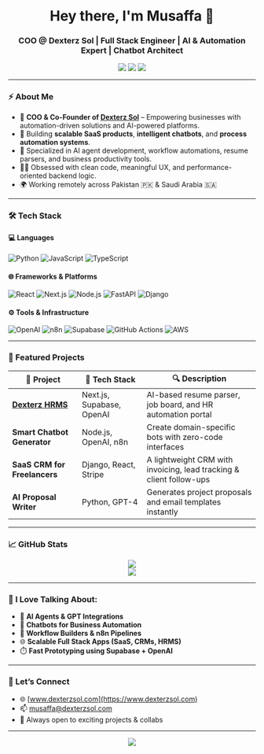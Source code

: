 <h1 align="center">Hey there, I'm Musaffa 👋</h1>
<h3 align="center">COO @ Dexterz Sol | Full Stack Engineer | AI & Automation Expert | Chatbot Architect</h3>

<p align="center">
  <a href="https://www.dexterzsol.com" target="_blank"><img src="https://img.shields.io/badge/Website-Dexterz_Sol-blue?style=flat&logo=google-chrome"></a>
  <a href="mailto:musaffa@dexterzsol.com"><img src="https://img.shields.io/badge/Email-Contact-red?style=flat&logo=gmail"></a>
  <a href="https://linkedin.com/in/musaffa" target="_blank"><img src="https://img.shields.io/badge/LinkedIn-Connect-blue?style=flat&logo=linkedin"></a>
</p>

---

### ⚡ About Me

- 💼 **COO & Co-Founder of [Dexterz Sol](https://www.dexterzsol.com)** – Empowering businesses with automation-driven solutions and AI-powered platforms.
- 🧠 Building **scalable SaaS products**, **intelligent chatbots**, and **process automation systems**.
- 🧩 Specialized in AI agent development, workflow automations, resume parsers, and business productivity tools.
- 🧑‍💻 Obsessed with clean code, meaningful UX, and performance-oriented backend logic.
- 🌍 Working remotely across Pakistan 🇵🇰 & Saudi Arabia 🇸🇦

---

### 🛠️ Tech Stack

#### 💻 Languages
![Python](https://img.shields.io/badge/-Python-05122A?style=flat&logo=python) 
![JavaScript](https://img.shields.io/badge/-JavaScript-05122A?style=flat&logo=javascript)
![TypeScript](https://img.shields.io/badge/-TypeScript-05122A?style=flat&logo=typescript)

#### 🌐 Frameworks & Platforms
![React](https://img.shields.io/badge/-React-05122A?style=flat&logo=react)
![Next.js](https://img.shields.io/badge/-Next.js-05122A?style=flat&logo=next.js)
![Node.js](https://img.shields.io/badge/-Node.js-05122A?style=flat&logo=node.js)
![FastAPI](https://img.shields.io/badge/-FastAPI-05122A?style=flat&logo=fastapi)
![Django](https://img.shields.io/badge/-Django-05122A?style=flat&logo=django)

#### ⚙️ Tools & Infrastructure
![OpenAI](https://img.shields.io/badge/-OpenAI-05122A?style=flat&logo=openai)
![n8n](https://img.shields.io/badge/-n8n.io-05122A?style=flat&logo=n8n)
![Supabase](https://img.shields.io/badge/-Supabase-05122A?style=flat&logo=supabase)
![GitHub Actions](https://img.shields.io/badge/-GitHub%20Actions-05122A?style=flat&logo=githubactions)
![AWS](https://img.shields.io/badge/-AWS-05122A?style=flat&logo=amazonaws)

---

### 🚀 Featured Projects

| 🚧 Project | 🧠 Tech Stack | 🔍 Description |
|-----------|---------------|----------------|
| [**Dexterz HRMS**](https://portal.dexterzsol.com) | Next.js, Supabase, OpenAI | AI-based resume parser, job board, and HR automation portal |
| **Smart Chatbot Generator** | Node.js, OpenAI, n8n | Create domain-specific bots with zero-code interfaces |
| **SaaS CRM for Freelancers** | Django, React, Stripe | A lightweight CRM with invoicing, lead tracking & client follow-ups |
| **AI Proposal Writer** | Python, GPT-4 | Generates project proposals and email templates instantly |

---

### 📈 GitHub Stats

<p align="center">
  <img src="https://github-readme-stats.vercel.app/api?username=musaffa&show_icons=true&theme=tokyonight" />
  <br/>
  <img src="https://github-readme-stats.vercel.app/api/top-langs/?username=musaffa&layout=compact&theme=tokyonight" />
</p>

---

### 🤖 I Love Talking About:
- 🧠 **AI Agents & GPT Integrations**
- 💬 **Chatbots for Business Automation**
- 🔄 **Workflow Builders & n8n Pipelines**
- 🌐 **Scalable Full Stack Apps (SaaS, CRMs, HRMS)**
- ⏱️ **Fast Prototyping using Supabase + OpenAI**

---

### 🔗 Let’s Connect

- 🌐 [www.dexterzsol.com](https://www.dexterzsol.com)  
- 📫 [musaffa@dexterzsol.com](mailto:musaffa@dexterzsol.com)  
- 🧠 Always open to exciting projects & collabs

---

<p align="center">
  <img src="https://komarev.com/ghpvc/?username=musaffa&label=Profile%20Views&color=blue&style=flat" />
</p>
